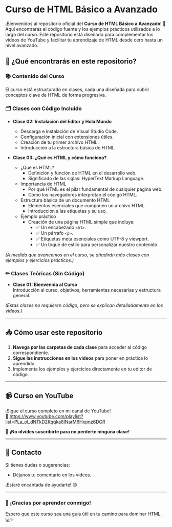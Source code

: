 # Curso de HTML Básico a Avanzado

¡Bienvenidos al repositorio oficial del **Curso de HTML Básico a Avanzado**! 🎉 Aquí encontrarás el código fuente y los ejemplos prácticos utilizados a lo largo del curso. Este repositorio está diseñado para complementar los videos de YouTube y facilitar tu aprendizaje de HTML desde cero hasta un nivel avanzado.

## 🚀 ¿Qué encontrarás en este repositorio?

### 📚 Contenido del Curso
El curso está estructurado en clases, cada una diseñada para cubrir conceptos clave de HTML de forma progresiva.

### 🗂 Clases con Código Incluido
- **Clase 02: Instalación del Editor y Hola Mundo**
  - Descarga e instalación de Visual Studio Code.
  - Configuración inicial con extensiones útiles.
  - Creación de tu primer archivo HTML.
  - Introducción a la estructura básica de HTML.
    
- **Clase 03: ¿Qué es HTML y cómo funciona?**
  - ¿Qué es HTML?
    - Definición y función de HTML en el desarrollo web.
    - Significado de las siglas: HyperText Markup Language.
  - Importancia de HTML
    - Por qué HTML es el pilar fundamental de cualquier página web.
    - Cómo los navegadores interpretan el código HTML.
  - Estructura básica de un documento HTML
    - Elementos esenciales que componen un archivo HTML.
    - Introducción a las etiquetas y su uso.
  - Ejemplo práctico
    - Creación de una página HTML simple que incluye:
      - ✅ Un encabezado `<h1>`.
      - ✅ Un párrafo `<p>`.
      - ✅ Etiquetas meta esenciales como UTF-8 y viewport.
      - ✅ Un toque de estilo para personalizar nuestro contenido.

*(A medida que avancemos en el curso, se añadirán más clases con ejemplos y ejercicios prácticos.)*

### ✏ Clases Teóricas (Sin Código)
- **Clase 01: Bienvenida al Curso**  
  Introducción al curso, objetivos, herramientas necesarias y estructura general.

*(Estas clases no requieren código, pero se explican detalladamente en los videos.)*

---

## 📥 Cómo usar este repositorio
1. **Navega por las carpetas de cada clase** para acceder al código correspondiente.
2. **Sigue las instrucciones en los videos** para poner en práctica lo aprendido.
3. Implementa los ejemplos y ejercicios directamente en tu editor de código.

---

## 📹 Curso en YouTube
¡Sigue el curso completo en mi canal de YouTube!  
🔗 https://www.youtube.com/playlist?list=PLa_oI_dNTkD2Kqqka8INarM6Hxpnz6DGR 

🔔 **¡No olvides suscribirte para no perderte ninguna clase!**

---

## 📧 Contacto
Si tienes dudas o sugerencias:
- Déjanos tu comentario en los videos.  

¡Estaré encantada de ayudarte! 😊

---

### 🌟 ¡Gracias por aprender conmigo!
Espero que este curso sea una guía útil en tu camino para dominar HTML. 💻✨
